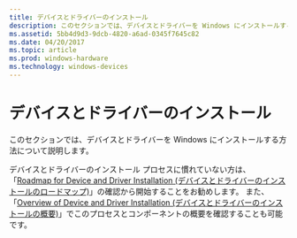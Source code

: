 ```yaml
---
title: デバイスとドライバーのインストール
description: このセクションでは、デバイスとドライバーを Windows にインストールする方法について説明します。
ms.assetid: 5bb4d9d3-9dcb-4820-a6ad-0345f7645c82
ms.date: 04/20/2017
ms.topic: article
ms.prod: windows-hardware
ms.technology: windows-devices
---
```


# <a name="device-and-driver-installation"></a>デバイスとドライバーのインストール


このセクションでは、デバイスとドライバーを Windows にインストールする方法について説明します。

デバイスとドライバーのインストール プロセスに慣れていない方は、「[Roadmap for Device and Driver Installation (デバイスとドライバーのインストールのロードマップ)](roadmap-for-device-and-driver-installation--windows-vista-and-later-.md)」の確認から開始することをお勧めします。 また、「[Overview of Device and Driver Installation (デバイスとドライバーのインストールの概要)](overview-of-device-and-driver-installation.md)」でこのプロセスとコンポーネントの概要を確認することも可能です。






